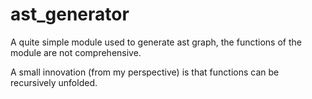 # ast_generator
A quite simple module used to generate ast graph, the functions of the module are not comprehensive.

A small innovation (from my perspective) is that functions can be recursively unfolded.
